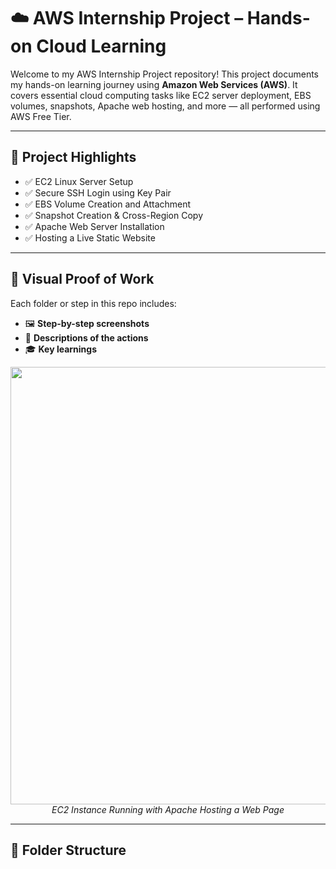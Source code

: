 # ☁️ AWS Internship Project – Hands-on Cloud Learning

Welcome to my AWS Internship Project repository! This project documents my hands-on learning journey using **Amazon Web Services (AWS)**. It covers essential cloud computing tasks like EC2 server deployment, EBS volumes, snapshots, Apache web hosting, and more — all performed using AWS Free Tier.

---

## 🚀 Project Highlights

- ✅ EC2 Linux Server Setup
- ✅ Secure SSH Login using Key Pair
- ✅ EBS Volume Creation and Attachment
- ✅ Snapshot Creation & Cross-Region Copy
- ✅ Apache Web Server Installation
- ✅ Hosting a Live Static Website

---

## 📸 Visual Proof of Work

Each folder or step in this repo includes:

- 🖼️ **Step-by-step screenshots**
- 🧾 **Descriptions of the actions**
- 🎓 **Key learnings**

<p align="center">
  <img src="screenshots/ec2-summary.png" width="700"/>
  <br/>
  <i>EC2 Instance Running with Apache Hosting a Web Page</i>
</p>

---

## 🧩 Folder Structure
